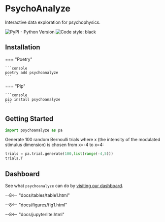 # PsychoAnalyze

Interactive data exploration for psychophysics.

![PyPI - Python Version](https://img.shields.io/pypi/pyversions/psychoanalyze) ![Code style: black](https://img.shields.io/badge/code%20style-black-000000.svg)


## Installation

=== "Poetry"

    ```console
    poetry add psychoanalyze
    ```

=== "Pip"

    ```console
    pip install psychoanalyze
    ```

## Getting Started

``` py
import psychoanalyze as pa
```

Generate 100 random Bernoulli trials where x (the intensity of the modulated stimulus dimension) is chosen from x=-4 to x=4:

``` py
trials = pa.trial.generate(100,list(range(-4,5)))
trials.T
```

## Dashboard

See what `psychoanalyze` can do by [visiting our dashboard](https://psychoanalyze.herokuapp.com/).


--8<-- "docs/tables/table1.html"

--8<-- "docs/figures/fig1.html"

--8<-- "docs/jupyterlite.html"

